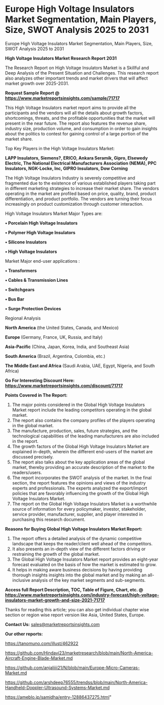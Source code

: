 # Europe High Voltage Insulators Market Segmentation, Main Players, Size, SWOT Analysis 2025 to 2031
 Europe High Voltage Insulators Market Segmentation, Main Players, Size, SWOT Analysis 2025 to 2031

<strong>High Voltage Insulators Market Research Report 2031</strong>

The Research Report on High Voltage Insulators Market is a Skillful and Deep Analysis of the Present Situation and Challenges. This research report also analyzes other important trends and market drivers that will affect market growth over 2025-2031.

<strong>Request Sample Report @ <a href=https://www.marketreportsinsights.com/sample/71717>https://www.marketreportsinsights.com/sample/71717</a></strong>

This High Voltage Insulators market report aims to provide all the participants and the vendors will all the details about growth factors, shortcomings, threats, and the profitable opportunities that the market will present in the near future. The report also features the revenue share, industry size, production volume, and consumption in order to gain insights about the politics to contest for gaining control of a large portion of the market share.

Top Key Players in the High Voltage Insulators Market:

<strong>LAPP Insulators, Siemens?, ERICO, Ankara Seramik, Gipro, Elsewedy Electric, The National Electrical Manufacturers Association (NEMA), PPC Insulators, NGK-Locke, Inc, GIPRO Insulators, Dow Corning</strong>

The High Voltage Insulators Industry is severely competitive and fragmented due to the existence of various established players taking part in different marketing strategies to increase their market share. The vendors operating in the market are profiled based on price, quality, brand, product differentiation, and product portfolio. The vendors are turning their focus increasingly on product customization through customer interaction.

High Voltage Insulators Market Major Types are:

<strong>• Porcelain High Voltage Insulators

• Polymer High Voltage Insulators

• Silicone Insulators

• High Voltage Insulators</strong>

Market Major end-user applications :

<strong>• Transformers

• Cables & Transmission Lines

• Switchgears

• Bus Bar

• Surge Protection Devices</strong>

Regional Analysis

</u><strong><b>North America</b></strong> (the United States, Canada, and Mexico)

<strong><b>Europe </b></strong>(Germany, France, UK, Russia, and Italy)

<strong><b>Asia-Pacific</b></strong> (China, Japan, Korea, India, and Southeast Asia)

<strong><b>South America</b></strong> (Brazil, Argentina, Colombia, etc.)

<strong><b>The Middle East and Africa</b></strong> (Saudi Arabia, UAE, Egypt, Nigeria, and South Africa)

<strong>Go For Interesting Discount Here: <a href=https://www.marketreportsinsights.com/discount/71717>https://www.marketreportsinsights.com/discount/71717</a></strong>

<strong>Points Covered in The Report:</strong>
<ol>
  <li>The major points considered in the Global High Voltage Insulators Market report include the leading competitors operating in the global market.</li>
  <li>The report also contains the company profiles of the players operating in the global market.</li>
  <li>The manufacture, production, sales, future strategies, and the technological capabilities of the leading manufacturers are also included in the report.</li>
  <li>The growth factors of the Global High Voltage Insulators Market are explained in-depth, wherein the different end-users of the market are discussed precisely.</li>
  <li>The report also talks about the key application areas of the global market, thereby providing an accurate description of the market to the readers/users.</li>
  <li>The report incorporates the SWOT analysis of the market. In the final section, the report features the opinions and views of the industry experts and professionals. The experts analyzed the export/import policies that are favorably influencing the growth of the Global High Voltage Insulators Market.</li>
  <li>The report on the Global High Voltage Insulators Market is a worthwhile source of information for every policymaker, investor, stakeholder, service provider, manufacturer, supplier, and player interested in purchasing this research document.</li>
</ol>
<strong>Reasons for Buying Global High Voltage Insulators Market Report:</strong>

<ol>
  <li>The report offers a detailed analysis of the dynamic competitive landscape that keeps the reader/client well ahead of the competitors.</li>
  <li>It also presents an in-depth view of the different factors driving or restraining the growth of the global market.</li>
  <li>The Global High Voltage Insulators Market report provides an eight-year forecast evaluated on the basis of how the market is estimated to grow.</li>
  <li>It helps in making aware business decisions by having providing thorough insights insights into the global market and by making an all-inclusive analysis of the key market segments and sub-segments.</li>
</ol>
<strong>Access full Report Description, TOC, Table of Figure, Chart, etc. @ <a href=https://www.marketreportsinsights.com/industry-forecast/high-voltage-insulators-market-growth-and-size-2021-71717>https://www.marketreportsinsights.com/industry-forecast/high-voltage-insulators-market-growth-and-size-2021-71717</a></strong>


Thanks for reading this article; you can also get individual chapter wise section or region wise report version like Asia, United States, Europe.

<strong>Contact Us:</strong>
sales@marketreportsinsights.com

<strong>Our other reports:</strong>

<a href=https://tanomuno.com/illust/462922>https://tanomuno.com/illust/462922</a>

<a href=https://github.com/Hindavi23/marketresearch/blob/main/North-America-Aircraft-Engine-Blade-Market.md>https://github.com/Hindavi23/marketresearch/blob/main/North-America-Aircraft-Engine-Blade-Market.md</a>

<a href=https://github.com/anjaliiii21/N/blob/main/Europe-Micro-Cameras-Market.md>https://github.com/anjaliiii21/N/blob/main/Europe-Micro-Cameras-Market.md</a>

<a href=https://github.com/arshdeep76555/trendss/blob/main/North-America-Handheld-Doppler-Ultrasound-Systems-Market.md>https://github.com/arshdeep76555/trendss/blob/main/North-America-Handheld-Doppler-Ultrasound-Systems-Market.md</a>

<a href=https://ameblo.jp/samidha/entry-12886437275.html>https://ameblo.jp/samidha/entry-12886437275.html</a>"

